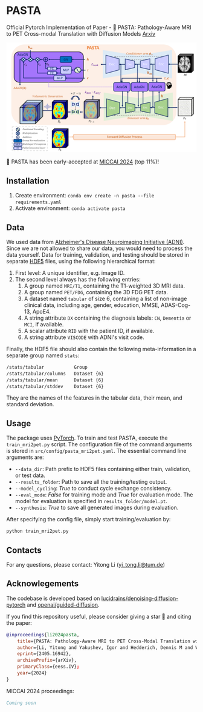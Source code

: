# PASTA
Official Pytorch Implementation of Paper - 🍝 PASTA: Pathology-Aware MRI to PET Cross-modal Translation with Diffusion Models
[Arxiv](https://arxiv.org/abs/2405.16942)

<p align="center">
  <img src="img/pasta.png" />
</p>

🎉 PASTA has been early-accepted at [MICCAI 2024](https://conferences.miccai.org/2024/en/) (top 11%)!

## Installation

1. Create environment: `conda env create -n pasta --file requirements.yaml`
2. Activate environment: `conda activate pasta`


## Data

We used data from [Alzheimer's Disease Neuroimaging Initiative (ADNI)](https://adni.loni.usc.edu/). Since we are not allowed to share our data, you would need to process the data yourself. Data for training, validation, and testing should be stored in separate [HDF5](https://en.wikipedia.org/wiki/Hierarchical_Data_Format) files, using the following hierarchical format:

1. First level: A unique identifier, e.g. image ID.
2. The second level always has the following entries:
    1. A group named `MRI/T1`, containing the T1-weighted 3D MRI data.
    2. A group named `PET/FDG`, containing the 3D FDG PET data.
    3. A dataset named `tabular` of size 6, containing a list of non-image clinical data, including age, gender, education, MMSE, ADAS-Cog-13, ApoE4.
    4. A string attribute `DX` containing the diagnosis labels: `CN`, `Dementia` or `MCI`, if available.
    5. A scalar attribute `RID` with the patient ID, if available.
    6. A string attribute `VISCODE` with ADNI's visit code.

Finally, the HDF5 file should also contain the following meta-information in a separate group named `stats`:
```bash
/stats/tabular           Group
/stats/tabular/columns   Dataset {6}
/stats/tabular/mean      Dataset {6}
/stats/tabular/stddev    Dataset {6}
```
They are the names of the features in the tabular data, their mean, and standard deviation.


## Usage

The package uses [PyTorch](https://pytorch.org). To train and test PASTA, execute the `train_mri2pet.py` script. 
The configuration file of the command arguments is stored in `src/config/pasta_mri2pet.yaml`.
The essential command line arguments are:

  - `--data_dir`: Path prefix to HDF5 files containing either train, validation, or test data.
  - `--results_folder`: Path to save all the training/testing output.
  - `--model_cycling`: *True* to conduct cycle exchange consistency.
  - `--eval_mode`: *False* for training mode and *True* for evaluation mode. The model for evaluation is specified in `results_folder/model.pt`.
  - `--synthesis`: *True* to save all generated images during evaluation.


After specifying the config file, simply start training/evaluation by:
```bash
python train_mri2pet.py
```

## Contacts

For any questions, please contact: Yitong Li (yi_tong.li@tum.de)

## Acknowlegements

The codebase is developed based on [lucidrains/denoising-diffusion-pytorch](https://github.com/lucidrains/denoising-diffusion-pytorch) and [openai/guided-diffusion](https://github.com/openai/guided-diffusion).

If you find this repository useful, please consider giving a star 🌟 and citing the paper:

```bibtex
@inproceedings{li2024pasta,
    title={PASTA: Pathology-Aware MRI to PET Cross-Modal Translation with Diffusion Models},
    author={Li, Yitong and Yakushev, Igor and Hedderich, Dennis M and Wachinger, Christian},
    eprint={2405.16942},
    archivePrefix={arXiv},
    primaryClass={eess.IV};
    year={2024}
}
```

MICCAI 2024 proceedings:
```bibtex
Coming soon
```